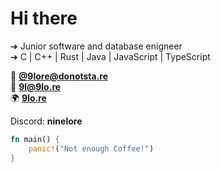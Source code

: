 # Hi there

➔ Junior software and database enigneer  
➔ C | C++ | Rust | Java | JavaScript | TypeScript  

🐘 **[@9lore@donotsta.re](https://donotsta.re/9lore)**  
📧 **[9l@9lo.re](mailto:9l@9lo.re)**  
🌍 **[9lo.re](https://9lo.re)**  

Discord: **ninelore**

```rs
fn main() {
    panic!("Not enough Coffee!")
}
```
